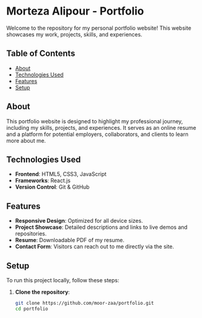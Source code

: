 # Morteza Alipour - Portfolio

Welcome to the repository for my personal portfolio website! This website showcases my work, projects, skills, and experiences.

## Table of Contents

- [About](#about)
- [Technologies Used](#technologies-used)
- [Features](#features)
- [Setup](#setup)


## About

This portfolio website is designed to highlight my professional journey, including my skills, projects, and experiences. It serves as an online resume and a platform for potential employers, collaborators, and clients to learn more about me.

## Technologies Used

- **Frontend**: HTML5, CSS3, JavaScript
- **Frameworks**: React.js
- **Version Control**: Git & GitHub

## Features

- **Responsive Design**: Optimized for all device sizes.
- **Project Showcase**: Detailed descriptions and links to live demos and repositories.
- **Resume**: Downloadable PDF of my resume.
- **Contact Form**: Visitors can reach out to me directly via the site.

## Setup

To run this project locally, follow these steps:

1. **Clone the repository**:
   ```bash
   git clone https://github.com/moor-zaa/portfolio.git
   cd portfolio
